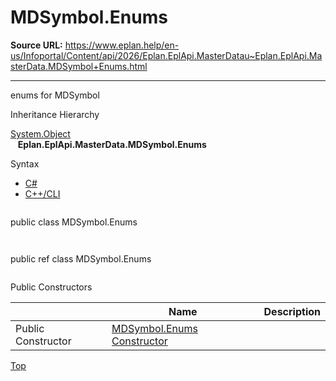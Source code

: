 # MDSymbol.Enums

**Source URL:** https://www.eplan.help/en-us/Infoportal/Content/api/2026/Eplan.EplApi.MasterDatau~Eplan.EplApi.MasterData.MDSymbol+Enums.html

---

enums for MDSymbol

Inheritance Hierarchy

[System.Object](#)  
   **Eplan.EplApi.MasterData.MDSymbol.Enums**

Syntax

- [C#](#i-syntax-CS)
- [C++/CLI](#i-syntax-CPP2005)

```
```
public class MDSymbol.Enums
```
```

```
```
public ref class MDSymbol.Enums
```
```



Public Constructors

|  | Name | Description |
| --- | --- | --- |
| Public Constructor | [MDSymbol.Enums Constructor](Eplan.EplApi.MasterDatau~Eplan.EplApi.MasterData.MDSymbol+Enums~_ctor.html) |  |

[Top](#top)
